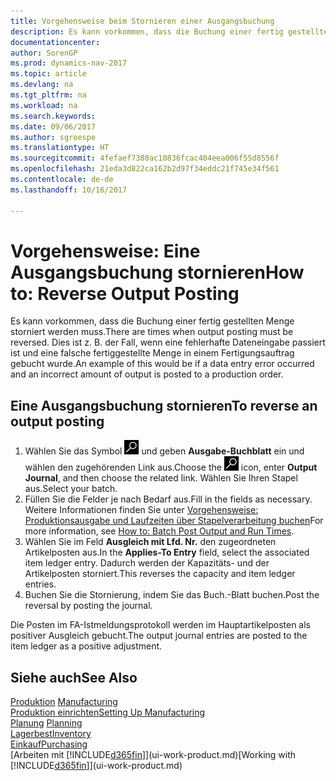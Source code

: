```yaml
---
title: Vorgehensweise beim Stornieren einer Ausgangsbuchung
description: Es kann vorkommen, dass die Buchung einer fertig gestellten Menge storniert werden muss. Dies ist z. B. der Fall, wenn eine fehlerhafte Dateneingabe passiert ist und eine falsche fertiggestellte Menge in einem Fertigungsauftrag gebucht wurde.
documentationcenter: 
author: SorenGP
ms.prod: dynamics-nav-2017
ms.topic: article
ms.devlang: na
ms.tgt_pltfrm: na
ms.workload: na
ms.search.keywords: 
ms.date: 09/06/2017
ms.author: sgroespe
ms.translationtype: HT
ms.sourcegitcommit: 4fefaef7380ac10836fcac404eea006f55d8556f
ms.openlocfilehash: 21eda3d822ca162b2d97f34eddc21f745e34f561
ms.contentlocale: de-de
ms.lasthandoff: 10/16/2017

---
```

# <a name="how-to-reverse-output-posting"></a><span data-ttu-id="98baa-104">Vorgehensweise: Eine Ausgangsbuchung stornieren</span><span class="sxs-lookup"><span data-stu-id="98baa-104">How to: Reverse Output Posting</span></span>
<span data-ttu-id="98baa-105">Es kann vorkommen, dass die Buchung einer fertig gestellten Menge storniert werden muss.</span><span class="sxs-lookup"><span data-stu-id="98baa-105">There are times when output posting must be reversed.</span></span> <span data-ttu-id="98baa-106">Dies ist z. B. der Fall, wenn eine fehlerhafte Dateneingabe passiert ist und eine falsche fertiggestellte Menge in einem Fertigungsauftrag gebucht wurde.</span><span class="sxs-lookup"><span data-stu-id="98baa-106">An example of this would be if a data entry error occurred and an incorrect amount of output is posted to a production order.</span></span>  

## <a name="to-reverse-an-output-posting"></a><span data-ttu-id="98baa-107">Eine Ausgangsbuchung stornieren</span><span class="sxs-lookup"><span data-stu-id="98baa-107">To reverse an output posting</span></span>  
1.  <span data-ttu-id="98baa-108">Wählen Sie das Symbol ![Nach Seite oder Bericht suchen](media/ui-search/search_small.png "Nach Seite oder Bericht suchen") und geben **Ausgabe-Buchblatt** ein und wählen den zugehörenden Link aus.</span><span class="sxs-lookup"><span data-stu-id="98baa-108">Choose the ![Search for Page or Report](media/ui-search/search_small.png "Search for Page or Report icon") icon, enter **Output Journal**, and then choose the related link.</span></span> <span data-ttu-id="98baa-109">Wählen Sie Ihren Stapel aus.</span><span class="sxs-lookup"><span data-stu-id="98baa-109">Select your batch.</span></span>  
2. <span data-ttu-id="98baa-110">Füllen Sie die Felder je nach Bedarf aus.</span><span class="sxs-lookup"><span data-stu-id="98baa-110">Fill in the fields as necessary.</span></span> <span data-ttu-id="98baa-111">Weitere Informationen finden Sie unter [Vorgehensweise: Produktionsausgabe und Laufzeiten über Stapelverarbeitung buchen](production-how-to-post-output-quantity.md)</span><span class="sxs-lookup"><span data-stu-id="98baa-111">For more information, see [How to: Batch Post Output and Run Times](production-how-to-post-output-quantity.md).</span></span>
3.  <span data-ttu-id="98baa-112">Wählen Sie im Feld **Ausgleich mit Lfd. Nr.** den zugeordneten Artikelposten aus.</span><span class="sxs-lookup"><span data-stu-id="98baa-112">In the **Applies-To Entry** field, select the associated item ledger entry.</span></span> <span data-ttu-id="98baa-113">Dadurch werden der Kapazitäts- und der Artikelposten storniert.</span><span class="sxs-lookup"><span data-stu-id="98baa-113">This reverses the capacity and item ledger entries.</span></span>  
4. <span data-ttu-id="98baa-114">Buchen Sie die Stornierung, indem Sie das Buch.-Blatt buchen.</span><span class="sxs-lookup"><span data-stu-id="98baa-114">Post the reversal by posting the journal.</span></span>  

<span data-ttu-id="98baa-115">Die Posten im FA-Istmeldungsprotokoll werden im Hauptartikelposten als positiver Ausgleich gebucht.</span><span class="sxs-lookup"><span data-stu-id="98baa-115">The output journal entries are posted to the item ledger as a positive adjustment.</span></span>  

## <a name="see-also"></a><span data-ttu-id="98baa-116">Siehe auch</span><span class="sxs-lookup"><span data-stu-id="98baa-116">See Also</span></span>  
 <span data-ttu-id="98baa-117">[Produktion](production-manage-manufacturing.md)  </span><span class="sxs-lookup"><span data-stu-id="98baa-117">[Manufacturing](production-manage-manufacturing.md)  </span></span>  
 [<span data-ttu-id="98baa-118">Produktion einrichten</span><span class="sxs-lookup"><span data-stu-id="98baa-118">Setting Up Manufacturing</span></span>](production-configure-production-processes.md)  
 <span data-ttu-id="98baa-119">[Planung](production-planning.md)    </span><span class="sxs-lookup"><span data-stu-id="98baa-119">[Planning](production-planning.md)    </span></span>  
 [<span data-ttu-id="98baa-120">Lagerbest</span><span class="sxs-lookup"><span data-stu-id="98baa-120">Inventory</span></span>](inventory-manage-inventory.md)  
 [<span data-ttu-id="98baa-121">Einkauf</span><span class="sxs-lookup"><span data-stu-id="98baa-121">Purchasing</span></span>](purchasing-manage-purchasing.md)  
 <span data-ttu-id="98baa-122">[Arbeiten mit [!INCLUDE[d365fin](includes/d365fin_md.md)]](ui-work-product.md)</span><span class="sxs-lookup"><span data-stu-id="98baa-122">[Working with [!INCLUDE[d365fin](includes/d365fin_md.md)]](ui-work-product.md)</span></span>  

